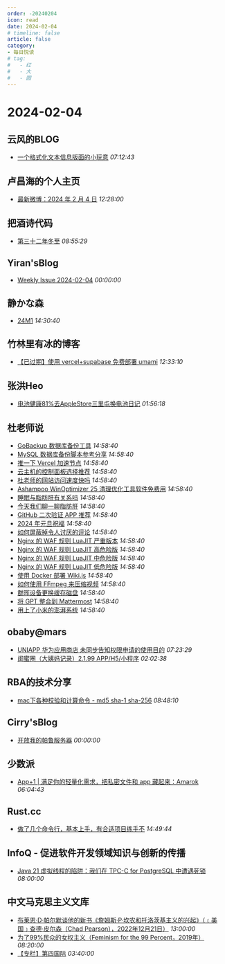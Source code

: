 ```yaml
---
order: -20240204
icon: read
date: 2024-02-04
# timeline: false
article: false
category:
- 每日悦读
# tag:
#   - 红
#   - 大
#   - 圆
---
```


# 2024-02-04 
## 云风的BLOG<span></span>
* [一个格式化文本信息版面的小玩意](https://blog.codingnow.com/2024/02/textcell.html) *07:12:43* 
## 卢昌海的个人主页<span></span>
* [最新微博：2024 年 2 月 4 日](https://www.changhai.org/articles/miscellaneous/blog/202402.php#latest) *12:28:00* 
## 把酒诗代码<span></span>
* [第三十二年冬至](https://102no.com/2024/01/09/32th-dongzhi/) *08:55:29* 
## Yiran'sBlog<span></span>
* [Weekly Issue 2024-02-04](https://zdyxry.github.io/2024/02/04/Weekly-Issue-2024-02-04/) *00:00:00* 
## 静かな森<span></span>
* [24M1](https://innei.in/notes/163) *14:30:40* 
## 竹林里有冰的博客<span></span>
* [【已过期】使用 vercel+supabase 免费部署 umami](https://zhul.in/2022/11/08/free-umami-deploy-plan/) *12:33:10* 
## 张洪Heo<span></span>
* [电池健康81%去AppleStore三里屯换电池日记](https://blog.zhheo.com/p/1cdcbf4b.html) *01:56:18* 
## 杜老师说<span></span>
* [GoBackup 数据库备份工具](https://dusays.com/671/) *14:58:40* 
* [MySQL 数据库备份脚本参考分享](https://dusays.com/670/) *14:58:40* 
* [推一下 Vercel 加速节点](https://dusays.com/669/) *14:58:40* 
* [云主机的控制面板选择推荐](https://dusays.com/668/) *14:58:40* 
* [杜老师的网站访问速度快吗](https://dusays.com/667/) *14:58:40* 
* [Ashampoo WinOptimizer 25 清理优化工具软件免费用](https://dusays.com/666/) *14:58:40* 
* [睡眠与脂肪肝有关系吗](https://dusays.com/665/) *14:58:40* 
* [今天我们聊一聊脂肪肝](https://dusays.com/664/) *14:58:40* 
* [GitHub 二次验证 APP 推荐](https://dusays.com/663/) *14:58:40* 
* [2024 年元旦祝福](https://dusays.com/662/) *14:58:40* 
* [如何屏蔽掉令人讨厌的评论](https://dusays.com/661/) *14:58:40* 
* [Nginx 的 WAF 规则 LuaJIT 严重版本](https://dusays.com/660/) *14:58:40* 
* [Nginx 的 WAF 规则 LuaJIT 高危险版](https://dusays.com/659/) *14:58:40* 
* [Nginx 的 WAF 规则 LuaJIT 中危险版](https://dusays.com/658/) *14:58:40* 
* [Nginx 的 WAF 规则 LuaJIT 低危险版](https://dusays.com/657/) *14:58:40* 
* [使用 Docker 部署 Wiki.js](https://dusays.com/656/) *14:58:40* 
* [如何使用 FFmpeg 来压缩视频](https://dusays.com/655/) *14:58:40* 
* [群晖设备更换缓存磁盘](https://dusays.com/654/) *14:58:40* 
* [将 GPT 整合到 Mattermost](https://dusays.com/653/) *14:58:40* 
* [用上了小米的澎湃系统](https://dusays.com/652/) *14:58:40* 
## obaby@mars<span></span>
* [UNIAPP 华为应用商店 未同步告知权限申请的使用目的](https://h4ck.org.cn/2024/02/15245) *07:23:29* 
* [闺蜜圈（大姨妈记录）2.1.99 APP/H5/小程序](https://h4ck.org.cn/2024/02/15238) *02:02:38* 
## RBA的技术分享<span></span>
* [mac下各种校验和计算命令 - md5 sha-1 sha-256](https://www.firfor.cn/articles/2024/02/04/1707036490079.html) *08:48:10* 
## Cirry'sBlog<span></span>
* [开放我的帕鲁服务器](https://cirry.cn/blog/tips/cirry-palworld/) *00:00:00* 
## 少数派<span></span>
* [App+1 | 满足你的轻量化需求，把私密文件和 app 藏起来：Amarok](https://sspai.com/post/86161) *06:04:43* 
## Rust.cc<span></span>
* [做了几个命令行，基本上手，有合适项目练手不](https://rustcc.cn/article?id=3c076695-7832-439e-830e-13fc550b8762) *14:49:44* 
## InfoQ - 促进软件开发领域知识与创新的传播<span></span>
* [Java 21 虚拟线程的陷阱：我们在 TPC-C for PostgreSQL 中遭遇死锁](https://www.infoq.cn/article/gZqHDsiadmBaoa2YoHjb?utm_source=rss&utm_medium=article) *08:00:00* 
## 中文马克思主义文库<span></span>
* [布莱恩·D·帕尔默谈他的新书《詹姆斯·P·坎农和托洛茨基主义的兴起》（﹝美国﹞查德·皮尔森（Chad Pearson），2022年12月21日）](https://www.marxists.org/chinese/cannon/mia-chinese-cannon-chad-pearson-20221221.htm) *13:00:00* 
* [为了99%民众的女权主义（Feminism for the 99 Percent，2019年）](https://www.marxists.org/chinese/reference-books/feminism-for-the-99-percent/index.htm) *08:20:00* 
* [【专栏】第四国际](https://www.marxists.org/chinese/fourth-international/index.htm) *03:40:00* 
